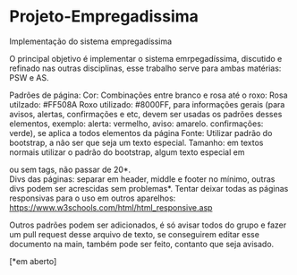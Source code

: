 # Projeto-Empregadissima
Implementação do sistema empregadíssima

O principal objetivo é implementar o sistema emrpegadíssima, discutido e refinado nas outras disciplinas, esse trabalho serve para ambas matérias: PSW e AS.

Padrões de página:
Cor: Combinações entre branco e rosa até o roxo: Rosa utilzado: #FF508A Roxo utilizado: #8000FF, para informações gerais (para avisos, alertas, confirmações e etc, devem ser usadas os padrões desses elementos, exemplo: alerta: vermelho, aviso: amarelo. confirmações: verde), se aplica a todos elementos da página
Fonte: Utilizar padrão do bootstrap, a não ser que seja um texto especial.
Tamanho: em textos normais utilizar o padrão do bootstrap, algum texto especial em <p> ou sem tags, não passar de 20*.                                       
Divs das páginas: separar em header, middle e footer no mínimo, outras divs podem ser acrescidas sem problemas*.
Tentar deixar todas as páginas responsivas para o uso em outros aparelhos: https://www.w3schools.com/html/html_responsive.asp


Outros padrões podem ser adicionados, é só avisar todos do grupo e fazer um pull request desse arquivo de texto, se conseguirem editar esse documento na main, também pode ser feito, contanto que seja avisado.

[*em aberto]

